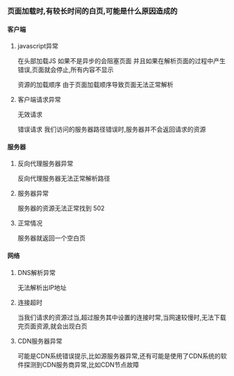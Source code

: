 ### 页面加载时,有较长时间的白页,可能是什么原因造成的

#### 客户端
1. javascript异常

    在头部加载JS   如果不是异步的会阻塞页面  并且如果在解析页面的过程中产生错误,页面就会停止,所有内容不显示

    资源的加载顺序  由于页面加载顺序导致页面无法正常解析

2. 客户端请求异常

    无效请求

    错误请求  我们访问的服务器路径错误时,服务器并不会返回请求的资源

#### 服务器

1. 反向代理服务器异常

    反向代理服务器无法正常解析路径

2. 服务器异常

    服务器的资源无法正常找到   502

3. 正常情况

    服务器就返回一个空白页

#### 网络

1. DNS解析异常
    
    无法解析出IP地址

2. 连接超时

    当我们请求的资源过当,超过服务其中设置的连接时常,当网速较慢时,无法下载完页面资源,就会出现白页


3. CDN服务器异常

    可能是CDN系统错误提示,比如源服务器异常,还有可能是使用了CDN系统的软件探测到CDN服务商异常,比如CDN节点故障